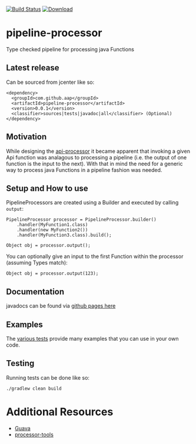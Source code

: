[![Build Status](https://travis-ci.org/apis-and-processors/pipeline-processor.svg?branch=master)](https://travis-ci.org/apis-and-processors/pipeline-processor)
[![Download](https://api.bintray.com/packages/apis-and-processors/java-libraries/pipeline-processor/images/download.svg) ](https://bintray.com/apis-and-processors/java-libraries/pipeline-processor/_latestVersion)

# pipeline-processor
Type checked pipeline for processing java Functions

## Latest release

Can be sourced from jcenter like so:

    <dependency>
      <groupId>com.github.aap</groupId>
      <artifactId>pipeline-processor</artifactId>
      <version>0.0.1</version>
      <classifier>sources|tests|javadoc|all</classifier> (Optional)
    </dependency>
    
## Motivation

While designing the [api-processor](https://github.com/apis-and-processors/api-processor) it became apparent that invoking a given Api function was analagous to processing a pipeline (i.e. the output of one function is the input to the next). With that in mind the need for a generic way to process java Functions in a pipeline fashion was needed.

## Setup and How to use

PipelineProcessors are created using a Builder and executed by calling `output`:

    PipelineProcessor processor = PipelineProcessor.builder()
        .handler(MyFunction1.class)
        .handler(new MyFunction2())
        .handler(MyFunction3.class).build();
        
    Object obj = processor.output();

You can optionally give an input to the first Function within the processor (assuming Types match):

    Object obj = processor.output(123);
    
## Documentation

javadocs can be found via [github pages here](https://apis-and-processors.github.io/pipeline-processor/docs/javadoc/)

## Examples

The [various tests](https://github.com/apis-and-processors/pipeline-processor/tree/master/src/test/java/com/github/pipeline/processor) provide many examples that you can use in your own code.
    
## Testing

Running tests can be done like so:

    ./gradlew clean build
	
# Additional Resources

* [Guava](https://github.com/google/guava/wiki)
* [processor-tools](https://github.com/apis-and-processors/processor-tools)
